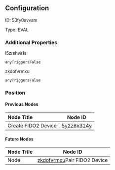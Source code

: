 # 
## Configuration
ID:  53fy0avvam

Type: EVAL 







### Additional Properties
l5zrshva1s
```string 
anyTriggersFalse
```


zkdofvrmxu
```string 
anyTriggersFalse
```





### Position

#### Previous Nodes
| Node Title | Node ID |
| :------------- | ------------ |
| Create FIDO2 Device | [5y2z6x314y](./5y2z6x314y.md) | 
 
 #### Future Nodes
| Node Title | Node ID |
| :------------- | ------------ |
| Node |[zkdofvrmxu](./zkdofvrmxu.md)Pair FIDO2 Device |[6jkz2hx974](./6jkz2hx974.md) | 
